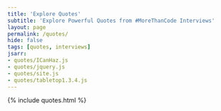 ```yaml
---
title: 'Explore Quotes'
subtitle: 'Explore Powerful Quotes from #MoreThanCode Interviews'
layout: page
permalink: /quotes/ 
hide: false
tags: [quotes, interviews]
jsarr:
- quotes/ICanHaz.js
- quotes/jquery.js
- quotes/site.js
- quotes/tabletop1.3.4.js
---
```


{% include quotes.html %}